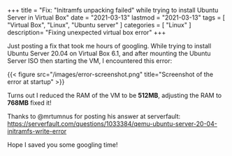 +++
title = "Fix: \"Initramfs unpacking failed\" while trying to install Ubuntu Server in Virtual Box"
date = "2021-03-13"
lastmod = "2021-03-13"
tags = [ "Virtual Box", "Linux", "Ubuntu server" ]
categories = [
    "Linux"
]
description= "Fixing unexpected virtual box error"
+++

Just posting a fix that took me hours of googling. While trying to install Ubuntu Server 20.04 on Virtual Box 6.1, and after mounting the Ubuntu Server ISO then starting the VM, I encountered this error:

{{< figure src="/images/error-screenshot.png" title="Screenshot of the error at startup" >}}

Turns out I reduced the RAM of the VM to be **512MB**, adjusting the RAM to **768MB** fixed it!

Thanks to @mrtumnus for posting his answer at serverfault:
https://serverfault.com/questions/1033384/qemu-ubuntu-server-20-04-initramfs-write-error

Hope I saved you some googling time!